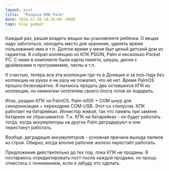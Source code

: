 ```yaml
---
layout: post
title:  "Раздача КПК Palm"
date: 2014-12-30 10:16:00 -0000
tags: blog gadget
---
```


Каждый раз, решая владеть вещью вы усыновляете ребёнка. О вещах надо заботиться, находить место для хранения, уделять время пользованию ими и т.п. Долгое время у меня был целый детский дом из гаджетов. Я собрал коллекцию из КПК PSION, Palm и несколько Pocket PC. С ними в комплекте были карты памяти, шнуры, диски с драйверами и программами, чехлы и т.п. 

К счастью, теперь вся эта коллекция где-то в Донецке и за пол-года без коллекции на руках я ни разу не пожалел, что её нет. Время PalmOS прошло безвозвратно. Я пытаюсь продать два оставшихся КПК из коллекции, но немногим читателям своего блога готов их подарить. 

Итак, раздаю КПК на PalmOS. Palm m105 + COM шнур для синхронизации + переходник COM-USB. Этот со стилусом. КПК работает на батарейках. Ионистор живой, так что память при замене батареек не сбрасывается. Т.к. КПК на батарейках - он будет работать тогда, когда аккумуляторы на других Palm деградируют и они перестанут работать. 

Вообще, деградация аккумуляторов - основная причина выхода палмов из строя. Обидно, когда вполне рабочее железо перестаёт работать. 

Предложение действительно до тех пор, пока КПК не проданы. Я постараюсь отредактировать пост после каждой продажи, но прошу отнестись с пониманием, если я забуду это сделать.


